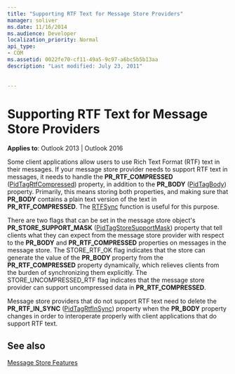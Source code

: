 ```yaml
---
title: "Supporting RTF Text for Message Store Providers"
manager: soliver
ms.date: 11/16/2014
ms.audience: Developer
localization_priority: Normal
api_type:
- COM
ms.assetid: 0022fe70-cf11-49a5-9c97-a6bc5b5b13aa
description: "Last modified: July 23, 2011"
 
 
---
```


# Supporting RTF Text for Message Store Providers

  
  
**Applies to**: Outlook 2013 | Outlook 2016 
  
Some client applications allow users to use Rich Text Format (RTF) text in their messages. If your message store provider needs to support RTF text in messages, it needs to handle the **PR_RTF_COMPRESSED** ([PidTagRtfCompressed](pidtagrtfcompressed-canonical-property.md)) property, in addition to the **PR_BODY** ([PidTagBody](pidtagbody-canonical-property.md)) property. Primarily, this means storing both properties, and making sure that **PR_BODY** contains a plain text version of the text in **PR_RTF_COMPRESSED**. The [RTFSync](rtfsync.md) function is useful for this purpose. 
  
There are two flags that can be set in the message store object's **PR_STORE_SUPPORT_MASK** ([PidTagStoreSupportMask](pidtagstoresupportmask-canonical-property.md)) property that tell clients what they can expect from the message store provider with respect to the **PR_BODY** and **PR_RTF_COMPRESSED** properties on messages in the message store. The STORE_RTF_OK flag indicates that the store can generate the value of the **PR_BODY** property from the **PR_RTF_COMPRESSED** property dynamically, which relieves clients from the burden of synchronizing them explicitly. The STORE_UNCOMPRESSED_RTF flag indicates that the message store provider can support uncompressed data in **PR_RTF_COMPRESSED**.
  
Message store providers that do not support RTF text need to delete the **PR_RTF_IN_SYNC** ([PidTagRtfInSync](pidtagrtfinsync-canonical-property.md)) property when the **PR_BODY** property changes in order to interoperate properly with client applications that do support RTF text. 
  
## See also



[Message Store Features](message-store-features.md)

